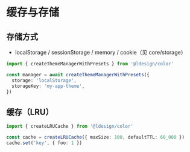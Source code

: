 # 缓存与存储

## 存储方式

- localStorage / sessionStorage / memory / cookie（见 core/storage）

```ts
import { createThemeManagerWithPresets } from '@ldesign/color'

const manager = await createThemeManagerWithPresets({
  storage: 'localStorage',
  storageKey: 'my-app-theme',
})
```

## 缓存（LRU）

```ts
import { createLRUCache } from '@ldesign/color'

const cache = createLRUCache({ maxSize: 100, defaultTTL: 60_000 })
cache.set('key', { foo: 1 })
```

